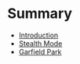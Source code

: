 # Summary

* [Introduction](README.md)
* [Stealth Mode](chapter1.md)
* [Garfield Park](garfield-park.md)


